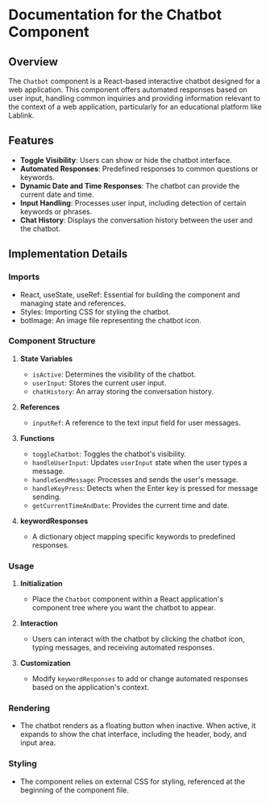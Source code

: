 # Documentation for the Chatbot Component

## Overview

The `Chatbot` component is a React-based interactive chatbot designed for a web application. This component offers automated responses based on user input, handling common inquiries and providing information relevant to the context of a web application, particularly for an educational platform like Lablink.

## Features

- **Toggle Visibility**: Users can show or hide the chatbot interface.
- **Automated Responses**: Predefined responses to common questions or keywords.
- **Dynamic Date and Time Responses**: The chatbot can provide the current date and time.
- **Input Handling**: Processes user input, including detection of certain keywords or phrases.
- **Chat History**: Displays the conversation history between the user and the chatbot.

## Implementation Details

### Imports

- React, useState, useRef: Essential for building the component and managing state and references.
- Styles: Importing CSS for styling the chatbot.
- botImage: An image file representing the chatbot icon.

### Component Structure

1. **State Variables**
   - `isActive`: Determines the visibility of the chatbot.
   - `userInput`: Stores the current user input.
   - `chatHistory`: An array storing the conversation history.

2. **References**
   - `inputRef`: A reference to the text input field for user messages.

3. **Functions**
   - `toggleChatbot`: Toggles the chatbot's visibility.
   - `handleUserInput`: Updates `userInput` state when the user types a message.
   - `handleSendMessage`: Processes and sends the user's message.
   - `handleKeyPress`: Detects when the Enter key is pressed for message sending.
   - `getCurrentTimeAndDate`: Provides the current time and date.

4. **keywordResponses**
   - A dictionary object mapping specific keywords to predefined responses.

### Usage

1. **Initialization**
   - Place the `Chatbot` component within a React application's component tree where you want the chatbot to appear.

2. **Interaction**
   - Users can interact with the chatbot by clicking the chatbot icon, typing messages, and receiving automated responses.

3. **Customization**
   - Modify `keywordResponses` to add or change automated responses based on the application's context.

### Rendering

- The chatbot renders as a floating button when inactive. When active, it expands to show the chat interface, including the header, body, and input area.

### Styling

- The component relies on external CSS for styling, referenced at the beginning of the component file.

